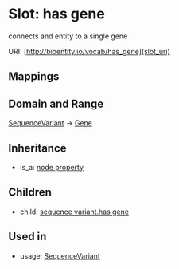 # Slot: has gene


connects and entity to a single gene

URI: [http://bioentity.io/vocab/has_gene](slot_uri)
## Mappings

## Domain and Range

[SequenceVariant](SequenceVariant.md) -> [Gene](Gene.md)
## Inheritance

 *  is_a: [node property](node_property.md)
## Children

 *  child: [sequence variant.has gene](sequence_variant_has_gene.md)
## Used in

 *  usage: [SequenceVariant](SequenceVariant.md)
